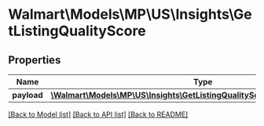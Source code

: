 # Walmart\Models\MP\US\Insights\GetListingQualityScore

## Properties

Name | Type | Description | Notes
------------ | ------------- | ------------- | -------------
**payload** | [**\Walmart\Models\MP\US\Insights\GetListingQualityScore200ResponsePayload**](GetListingQualityScore200ResponsePayload.md) |  | [optional]


[[Back to Model list]](./) [[Back to API list]](../../../../../README.md#supported-apis) [[Back to README]](../../../../../README.md)
